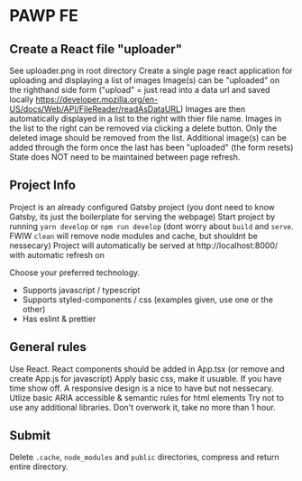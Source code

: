 # PAWP FE

## Create a React file "uploader"

See uploader.png in root directory
Create a single page react application for uploading and displaying a list of images
Image(s) can be "uploaded" on the righthand side form ("upload" = just read into a data url and saved locally https://developer.mozilla.org/en-US/docs/Web/API/FileReader/readAsDataURL)
Images are then automatically displayed in a list to the right with thier file name.
Images in the list to the right can be removed via clicking a delete button. Only the deleted image should be removed from the list.
Additional image(s) can be added through the form once the last has been "uploaded" (the form resets)
State does NOT need to be maintained between page refresh.

## Project Info

Project is an already configured Gatsby project (you dont need to know Gatsby, its just the boilerplate for serving the webpage)
Start project by running `yarn develop` or `npm run develop` (dont worry about `build` and `serve`. FWIW `clean` will remove node modules and cache, but shouldnt be nessecary)
Project will automatically be served at http://localhost:8000/ with automatic refresh on

Choose your preferred technology.

- Supports javascript / typescript
- Supports styled-components / css (examples given, use one or the other)
- Has eslint & prettier

## General rules

Use React. React components should be added in App.tsx (or remove and create App.js for javascript)
Apply basic css, make it usuable. If you have time show off.
A responsive design is a nice to have but not nessecary.
Utlize basic ARIA accessible & semantic rules for html elements
Try not to use any additional libraries.
Don't overwork it, take no more than 1 hour.

## Submit

Delete `.cache`, `node_modules` and `public` directories, compress and return entire directory.
